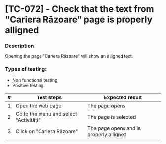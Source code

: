 # **[TC-072] - Check that the text from "Cariera Răzoare" page is properly alligned**

### **Description**

Opening the page "Cariera Răzoare" will show an alligned text.

### **Types of testing:**

- Non functional testing;
- Positive testing.

| #   | **Test steps**                         | **Expected result**                     |
| --- | -------------------------------------- | --------------------------------------- |
| 1   | Open the web page                      | The page opens                          |
| 2   | Go to the menu and select "Activități" | The page is selected                    |
| 3   | Click on "Cariera Răzoare"             | The page opens and is properly alligned |
